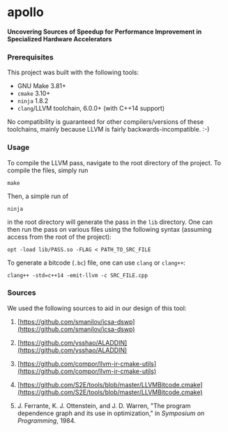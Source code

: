 # apollo

**Uncovering Sources of Speedup for Performance Improvement in Specialized Hardware Accelerators**

### Prerequisites

This project was built with the following tools:

 + GNU Make 3.81+ 
 + `cmake` 3.10+
 + `ninja` 1.8.2
 + `clang`/LLVM toolchain, 6.0.0+ (with C++14 support)

No compatibility is guaranteed for other compilers/versions of these toolchains, mainly because LLVM is fairly backwards-incompatible. :-)

### Usage

To compile the LLVM pass, navigate to the root directory of the project. To compile the files, simply run

    make

Then, a simple run of

    ninja
  
in the root directory will generate the pass in the `lib` directory. One can then run the pass on various files using the following syntax (assuming access from the root of the project):

    opt -load lib/PASS.so -FLAG < PATH_TO_SRC_FILE
  
To generate a bitcode (`.bc`) file, one can use `clang` or `clang++`:

    clang++ -std=c++14 -emit-llvm -c SRC_FILE.cpp

### Sources

We used the following sources to aid in our design of this tool:

1. [https://github.com/smanilov/icsa-dswp](https://github.com/smanilov/icsa-dswp)

2. [https://github.com/ysshao/ALADDIN](https://github.com/ysshao/ALADDIN)

3. [https://github.com/compor/llvm-ir-cmake-utils](https://github.com/compor/llvm-ir-cmake-utils)

4. [https://github.com/S2E/tools/blob/master/LLVMBitcode.cmake](https://github.com/S2E/tools/blob/master/LLVMBitcode.cmake)

5. J. Ferrante, K. J. Ottenstein, and J. D. Warren, "The program dependence graph and its use in optimization," in *Symposium on Programming*, 1984.